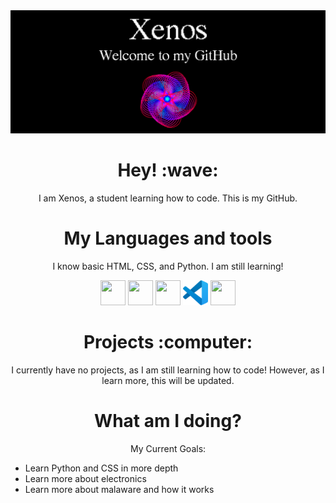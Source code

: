 <img src="bannerxz.png" alt="Xenos' Banner" class="center" />
<h1 align="center">Hey! :wave:</h1>
<p align="center">
  I am Xenos, a student learning how to code. This is my GitHub.
</p>

<h1 align="center">My Languages and tools</h1>
<p align="center">I know basic HTML, CSS, and Python. I am still learning!</p>
<p align="center">
  <img
    src="https://cdn.jsdelivr.net/gh/devicons/devicon/icons/html5/html5-original.svg"
    width="40"
    height="40"
  />
  <img
    src="https://cdn.jsdelivr.net/gh/devicons/devicon/icons/css3/css3-original.svg"
    width="40"
    height="40"
  />
  <img
    src="https://cdn.jsdelivr.net/gh/devicons/devicon/icons/python/python-original.svg"
    width="40"
    height="40"
  />
  <img
    src="logos/vscode.svg"
    width="40"
    height="40"
  />
  <img
    src="logos/pycharm"
    width="40"
    height="40"
  />
</p>
<h1 align="center">Projects :computer:</h1>
<p align="center">
  I currently have no projects, as I am still learning how to code! However, as
  I learn more, this will be updated.
</p>

<h1 align="center">What am I doing?</h1>
<p align="center">My Current Goals:</p>
<ul>
  <li>Learn Python and CSS in more depth</li>
  <li>Learn more about electronics</li>
  <li>Learn more about malaware and how it works</li>
</ul>
